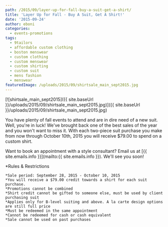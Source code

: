 ```yaml
---
path: /2015/09/layer-up-for-fall-buy-a-suit-get-a-shirt/
title: 'Layer Up for Fall - Buy A Suit, Get A Shirt!'
date: '2015-09-24'
author: eboni
categories:
  - events-promotions
tags:
  - 9tailors
  - affordable custom clothing
  - boston menswear
  - custom clothing
  - custom menswear
  - custom shirting
  - custom suit
  - mens fashion
  - menswear
featuredImage: /uploads/2015/09/shirtsale_main_sept2015.jpg
---
```

[![shirtsale_main_sept2015]({{ site.baseUrl }}/uploads/2015/09/shirtsale_main_sept2015.jpg)]({{ site.baseUrl }}/uploads/2015/09/shirtsale_main_sept2015.jpg)

You have plenty of fall events to attend and are in dire need of a new suit. Well, you're in luck! We've brought back one of the best sales of the year and you won't want to miss it. With each two-piece suit purchase you make from now through October 10th, 2015 you will receive $79.00 to spend on a custom shirt.

Want to book an appointment with a style consultant? Email us at [{{ site.emails.info }}](mailto:{{ site.emails.info }}). We'll see you soon!

\*Rules & Restrictions

	*Sale period: September 28, 2015 - October 10, 2015
	*You will receive a $79.00 credit towards a shirt for each suit purchase.
	*Promotions cannot be combined
	*Shirt credit cannot be gifted to someone else, must be used by client purchasing suit
	*Applies only for B-level suiting and above. A la carte design options are still full price
	*Must be redeemed in the same appointment
	*Cannot be redeemed for cash or cash equivalent
	*Sale cannot be used on past purchases